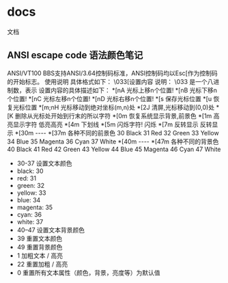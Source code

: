 # docs
文档

##  ANSI escape code 语法颜色笔记


ANSI/VT100 BBS支持ANSI/3.64控制码标准，ANSI控制码均以Esc[作为控制码的开始标志。
使用说明
具体格式如下：
\033[设置内容
说明：
\033 是一个八进制数，表示<ESC>
设置内容的具体描述如下：
*[nA   光标上移n个位置!
*[nB   光标下移n个位置!
*[nC   光标左移n个位置!
*[nD   光标右移n个位置!
*[s    保存光标位置
*[u    恢复光标位置
*[m;nH 光标移动到绝对坐标(m,n)处
*[2J   清屏,光标移动到(0,0)处
*[K    删除从光标处开始到行末的所以字符
*[0m   恢复系统显示背景,前景色
*[1m   高亮显示字符 低亮高亮
*[4m   下划线
*[5m   闪烁字符!   闪烁
*[7m   反转显示   反转显示
*[30m ---- *[37m 各种不同的前景色
30    Black        31    Red
32    Green        33    Yellow
34    Blue         35    Magenta
36    Cyan         37    White
*[40m ---- *[47m 各种不同的背景色
40    Black        41    Red
42    Green        43    Yellow
44    Blue         45    Magenta
46    Cyan         47    White


- 30-37 设置文本颜色
- black: 30
- red: 31
- green: 32
- yellow: 33
- blue: 34
- magenta: 35
- cyan: 36
- white: 37
- 40–47 设置文本背景颜色
- 39 重置文本颜色
- 49 重置背景颜色
- 1 加粗文本 / 高亮
- 22 重置加粗 / 高亮
- 0 重置所有文本属性（颜色，背景，亮度等）为默认值
